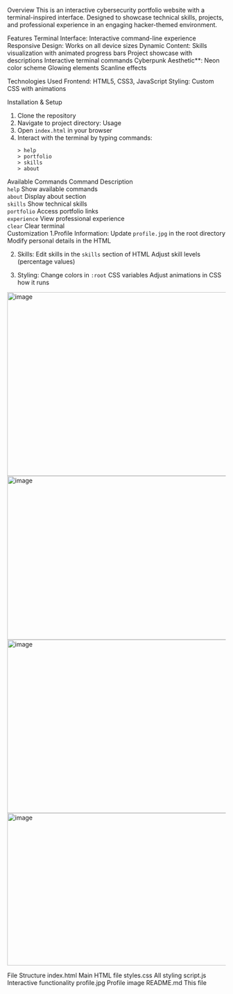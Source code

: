 Overview
This is an interactive cybersecurity portfolio website with a terminal-inspired interface. Designed to showcase technical skills, projects, and professional experience in an engaging hacker-themed environment.

Features
Terminal Interface: Interactive command-line experience
Responsive Design: Works on all device sizes
Dynamic Content:
Skills visualization with animated progress bars
Project showcase with descriptions
Interactive terminal commands
Cyberpunk Aesthetic**:
Neon color scheme
Glowing elements
Scanline effects

Technologies Used
Frontend: HTML5, CSS3, JavaScript
Styling: Custom CSS with animations

Installation & Setup
1. Clone the repository
2. Navigate to project directory:
Usage
1. Open `index.html` in your browser
2. Interact with the terminal by typing commands:
   ```
   > help
   > portfolio
   > skills
   > about
   ```

Available Commands
Command      Description                          
`help`       Show available commands              
`about`      Display about section                
`skills`     Show technical skills                
`portfolio`  Access portfolio links               
`experience` View professional experience        
`clear`      Clear terminal                     
Customization
1.Profile Information:
  Update `profile.jpg` in the root directory
  Modify personal details in the HTML

2. Skills:
   Edit skills in the `skills` section of HTML
   Adjust skill levels (percentage values)

3. Styling:
   Change colors in `:root` CSS variables
   Adjust animations in CSS
how it runs

<img width="1894" height="423" alt="image" src="https://github.com/user-attachments/assets/306e5daf-cd0d-42b7-bc75-806ec5a4b498" />
<img width="1518" height="377" alt="image" src="https://github.com/user-attachments/assets/c6cdab7e-5eca-413e-b41d-83d7f4dd07ee" />
<img width="721" height="399" alt="image" src="https://github.com/user-attachments/assets/ec333e15-6aa3-43df-9af5-92048ac0bab0" />
<img width="1897" height="351" alt="image" src="https://github.com/user-attachments/assets/57055b4d-4745-4b71-95dc-8ad4d332b46f" />



File Structure
index.html           Main HTML file
styles.css           All styling
script.js            Interactive functionality
profile.jpg          Profile image
README.md            This file
